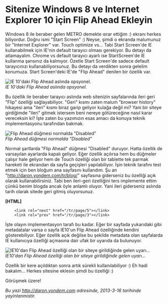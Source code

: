 # Sitenize Windows 8 ve Internet Explorer 10 için Flip Ahead Ekleyin 

Windows 8 ile beraber gelen METRO demekte ısrar ettiğim :) ekranı herkes
biliyordur. Doğru ismi "Start Screen" :) Neyse, şimdi o ekranda
malumunuz bir "Internet Explorer" var. Touch optimize vs... Tabi Start
Screen'de IE kullanabilmek için IE'nin default tarayıcı olması
gerekiyor. Bu detayı da atlamayalım. Chrome vs default tarayıcı ayarlı
ise StartScreen'de IE kullanma şansınız da kalmıyor. Özetle Start
Screen'de sadece default tarayıcınızı kullanabiliyorsunuz. Bu detayı da
verdikten sonra gelelim konumuza. Start Screen'deki IE'de "Flip Ahead"
denilen bir özellik var.

![IE 10'daki Flip Ahead aslında
opsyonel.](../media/Sitenize_Flip_Ahead_Ekleyin/flipahead_1.png)\
*IE 10'daki Flip Ahead aslında opsyonel.*

Bu özellik ile beraber tarayıcı aslında web sitenizin sayfalarında ileri
geri "Flip" özelliği sağlayabiliyor. "Geri" kısmı zaten malum "browser
history" hikayesi ama "ileri" kısmı biraz garip geliyor kulağa değil mi?
Yani bir siteye girdiğimde "ileri" gitmek istersem beni nereye
götüreceğine nasıl karar vereceksin ki? İşte zaten bu yazımızın esas
amacı da konuya teknik implementasyonu tarafından bakmak.

![Flip Ahead düğmesi normalda
"Disabled"](../media/Sitenize_Flip_Ahead_Ekleyin/flipahead_2.png)\
*Flip Ahead düğmesi normalda "Disabled"*

Normal şartlarda "Flip Ahead" düğmesi "Disabled" duruyor. Hatta özellik
de varsayılan ayarlarda kapalı geliyor. Eğer özellik açılırsa hem bu
düğmeler çalışır hale geliyor hem de Touch özelliği olan bir tablette
tek parmak hareketi ile ekrandan da sayfa geçişleri yapılabiliyor. İşin
teknik tarafını test etmek için ben bloğum ana sayfasını kullandım. Şu
an "<http://daron.yondem.com/tr/blog/>" sayfasına giderseniz bu özelliği
açık olarak kullanabilirsiniz. Tabi ben ileri-geri özelliğini ters
implemente ettim çünkü benim blogda ancak öyle anlamlı oluyor. Yani
ileri giderseniz aslında tarih olarak sitede geri gitmiş oluyorsunuz.

**[HTML]**

``` {style="font-family: Consolas; font-size: 13; color: black; background: white;"}
    <link rel="next" href="/tr/page/5"></link>
    <link rel="prev" href="/tr/page/3"></link>
```

İşte olayın implementasyon tarafı bu kadar. Eğer bir sayfada yukarıdaki
gibi metadatalar varsa o sayfa IE10'un Flip Ahead özelliğinde kendini
gösterebiliyor. Eğer özellik açık değilse bu şekilde metadata olan
sayfalarda IE kullanıcıya özelliği açmasına dair ufak bir uyarıda da
bulunuyor.

![IE10'dan Flip Ahead özelliği olan bir siteye girildiğinde gelen
uyarı...](../media/Sitenize_Flip_Ahead_Ekleyin/flipahead_3.png)\
*IE10'dan Flip Ahead özelliği olan bir siteye girildiğinde gelen
uyarı...*

Özellik bir kere açıldıktan sonra artık sürekli kullanılabiliyor :) Eh
hadi bakalım... Herkes sitesine eklesin şimdi bu özelliği :)

Görüşmek üzere!


*Bu yazi http://daron.yondem.com adresinde, 2013-3-16 tarihinde yayinlanmistir.*
